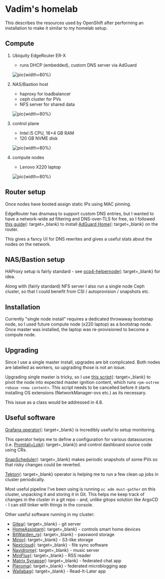 # Vadim's homelab

<!--- cSpell:ignore Vadim's homelab loadbalancer ceph NVME dnsmasq helpernode autoprovision ostree grafana datasource datasources promtail gitops gitea minio nextcloud navidrome pleroma microblogging wallabag -->

This describes the resources used by OpenShift after performing an installation
to make it similar to my homelab setup.

## Compute

1. Ubiquity EdgeRouter ER-X
    - runs DHCP (embedded), custom DNS server via AdGuard

    ![pic](https://dl.vrutkovs.eu/public/homelab/erx.jpg){width=80%}

1. NAS/Bastion host
    - haproxy for loadbalancer
    - ceph cluster for PVs
    - NFS server for shared data

    ![pic](https://dl.vrutkovs.eu/public/homelab/neptr-gumball.jpg){width=80%}

1. control plane
    - Intel i5 CPU, 16+4 GB RAM
    - 120 GB NVME disk

    ![pic](https://dl.vrutkovs.eu/public/homelab/bmo.jpg){width=80%}

1. compute nodes
    - Lenovo X220 laptop

    ![pic](https://dl.vrutkovs.eu/public/homelab/neptr-gumball.jpg){width=80%}

## Router setup

Once nodes have booted assign static IPs using MAC pinning.

EdgeRouter has dnsmasq to support custom DNS entries, but I wanted to have a network-wide ad filtering
and DNS-over-TLS for free, so I followed [this guide](https://medium.com/@casonadams/edgerouter-x-adguardhome-b9d453f5725b){: target=_blank} to install [AdGuard Home](https://adguard.com/en/adguard-home/overview.html){: target=_blank} on the router.

This gives a fancy UI for DNS rewrites and gives a useful stats about the nodes on the network.

## NAS/Bastion setup

HAProxy setup is fairly standard - see [ocp4-helpernode](https://github.com/RedHatOfficial/ocp4-helpernode){: target=_blank} for idea.

Along with (fairly standard) NFS server I also run a single node Ceph cluster, so that I could benefit from CSI / autoprovision / snapshots etc.

## Installation

Currently "single node install" requires a dedicated throwaway bootstrap node, so I used future compute node (x220 laptop) as a bootstrap node. Once master was installed, the laptop was re-provisioned to become a compute node.

## Upgrading

Since I use a single master install, upgrades are bit complicated. Both nodes are labelled as workers, so upgrading those is not an issue.

Upgrading single master is tricky, so I use [this script](https://github.com/vrutkovs/okd-installer/blob/master/manifests/singlenode/upgrade-master.sh){: target=_blank} to pivot the node into expected master ignition content, which runs `rpm-ostree rebase <new content>`. This script needs to be cancelled before it starts installing OS extensions (NetworkManager-ovs etc.) as its necessary.

This issue as a class would be addressed in 4.8.

## Useful software

[Grafana operator](https://operatorhub.io/operator/grafana-operator){: target=_blank} is incredibly useful to setup monitoring.

This operator helps me to define a configuration for various datasources (i.e. [Promtail+Loki](https://grafana.com/oss/loki/){: target=_blank}) and control dashboard source code using CRs.

[SnapScheduler](https://operatorhub.io/operator/snapscheduler){: target=_blank} makes periodic snapshots of some PVs so that risky changes could be reverted.

[Tekton](https://operatorhub.io/operator/tektoncd-operator){: target=_blank} operator is helping me to run a few clean up jobs in cluster periodically.

Most useful pipeline I've been using is running `oc adm must-gather` on this cluster, unpacking it and storing it in Git. This helps me keep track of changes in the cluster in a git repo - and, unlike gitops solution like ArgoCD - I can still tinker with things in the console.

Other useful software running in my cluster:

- [Gitea](https://gitea.io){: target=_blank} - git server
- [HomeAssistant](https://home-assistant.io/){: target=_blank} - controls smart home devices
- [BitWarden_rs](https://github.com/dani-garcia/bitwarden_rs){: target=_blank} - password storage
- [Minio](https://min.io){: target=_blank} - S3-like storage
- [Nextcloud](https://nextcloud.com){: target=_blank} - file sync software
- [Navidrome](https://www.navidrome.org){: target=_blank} - music server
- [MiniFlux](https://miniflux.app){: target=_blank} - RSS reader
- [Matrix Synapse](https://matrix.org){: target=_blank} - federated chat app
- [Pleroma](https://pleroma.social){: target=_blank} - federated microblogging app
- [Wallabag](https://www.wallabag.it){: target=_blank} - Read-It-Later app
